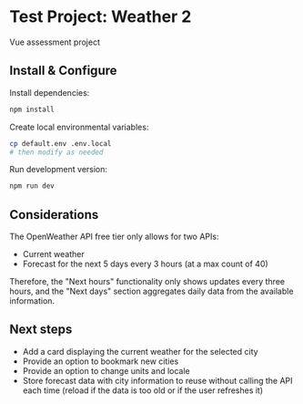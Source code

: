 # Test Project: Weather 2

Vue assessment project

## Install & Configure

Install dependencies:

```bash
npm install
```

Create local environmental variables:

```bash
cp default.env .env.local
# then modify as needed
```

Run development version:

```bash
npm run dev
```

## Considerations

The OpenWeather API free tier only allows for two APIs:

- Current weather
- Forecast for the next 5 days every 3 hours (at a max count of 40)

Therefore, the "Next hours" functionality only shows updates every three hours, and the "Next days" section aggregates daily data from the available information.

## Next steps

- Add a card displaying the current weather for the selected city
- Provide an option to bookmark new cities
- Provide an option to change units and locale
- Store forecast data with city information to reuse without calling the API each time (reload if the data is too old or if the user refreshes it)
